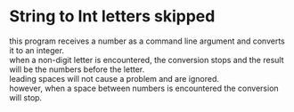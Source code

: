 # String to Int letters skipped
 this program receives a number as a command line argument and converts it  to an integer. <br>
 when a non-digit letter is encountered, the conversion stops and the result will be the numbers before the letter. <br>
 leading spaces will not cause a problem and are ignored. <br>
 however, when a space between numbers is encountered the conversion will stop.